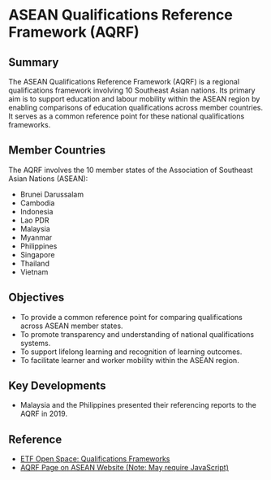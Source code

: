 # ASEAN Qualifications Reference Framework (AQRF)

## Summary

The ASEAN Qualifications Reference Framework (AQRF) is a regional qualifications framework involving 10 Southeast Asian nations. Its primary aim is to support education and labour mobility within the ASEAN region by enabling comparisons of education qualifications across member countries. It serves as a common reference point for these national qualifications frameworks.

## Member Countries

The AQRF involves the 10 member states of the Association of Southeast Asian Nations (ASEAN):
- Brunei Darussalam
- Cambodia
- Indonesia
- Lao PDR
- Malaysia
- Myanmar
- Philippines
- Singapore
- Thailand
- Vietnam

## Objectives

- To provide a common reference point for comparing qualifications across ASEAN member states.
- To promote transparency and understanding of national qualifications systems.
- To support lifelong learning and recognition of learning outcomes.
- To facilitate learner and worker mobility within the ASEAN region.

## Key Developments

- Malaysia and the Philippines presented their referencing reports to the AQRF in 2019.

## Reference

- [ETF Open Space: Qualifications Frameworks](https://openspace.etf.europa.eu/content/721-qualifications-frameworks)
- [AQRF Page on ASEAN Website (Note: May require JavaScript)](https://asean.org/asean-economic-community/sectoral-bodies-under-the-purview-of-aem/services/asean-qualifications-reference-framework/)
